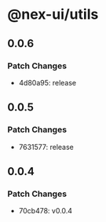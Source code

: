 # @nex-ui/utils

## 0.0.6

### Patch Changes

- 4d80a95: release

## 0.0.5

### Patch Changes

- 7631577: release

## 0.0.4

### Patch Changes

- 70cb478: v0.0.4
